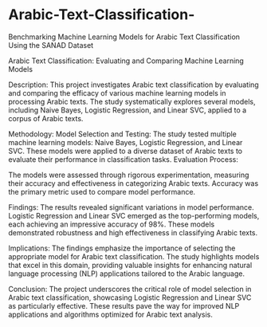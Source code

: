 # Arabic-Text-Classification-
Benchmarking Machine Learning Models for Arabic Text Classification Using the SANAD Dataset

Arabic Text Classification: Evaluating and Comparing Machine Learning Models

Description:
This project investigates Arabic text classification by evaluating and comparing the efficacy of various machine learning models in processing Arabic texts. The study systematically explores several models, including Naive Bayes, Logistic Regression, and Linear SVC, applied to a corpus of Arabic texts.

Methodology:
Model Selection and Testing:
The study tested multiple machine learning models: Naive Bayes, Logistic Regression, and Linear SVC.
These models were applied to a diverse dataset of Arabic texts to evaluate their performance in classification tasks.
Evaluation Process:

The models were assessed through rigorous experimentation, measuring their accuracy and effectiveness in categorizing Arabic texts.
Accuracy was the primary metric used to compare model performance.

Findings:
The results revealed significant variations in model performance.
Logistic Regression and Linear SVC emerged as the top-performing models, each achieving an impressive accuracy of 98%.
These models demonstrated robustness and high effectiveness in classifying Arabic texts.

Implications:
The findings emphasize the importance of selecting the appropriate model for Arabic text classification.
The study highlights models that excel in this domain, providing valuable insights for enhancing natural language processing (NLP) applications tailored to the Arabic language.

Conclusion:
The project underscores the critical role of model selection in Arabic text classification, showcasing Logistic Regression and Linear SVC as particularly effective. These results pave the way for improved NLP applications and algorithms optimized for Arabic text analysis.


